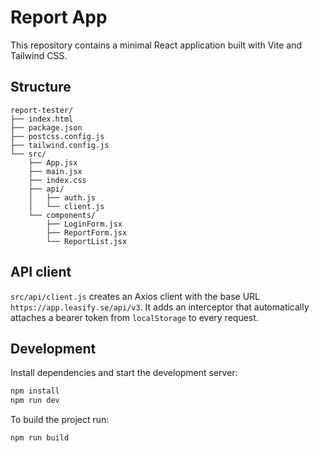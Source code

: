 # Report App

This repository contains a minimal React application built with Vite and Tailwind CSS.

## Structure

```
report-tester/
├── index.html
├── package.json
├── postcss.config.js
├── tailwind.config.js
└── src/
    ├── App.jsx
    ├── main.jsx
    ├── index.css
    ├── api/
    │   ├── auth.js
    │   └── client.js
    └── components/
        ├── LoginForm.jsx
        ├── ReportForm.jsx
        └── ReportList.jsx
```

## API client

`src/api/client.js` creates an Axios client with the base URL `https://app.leasify.se/api/v3`. It adds an interceptor that automatically attaches a bearer token from `localStorage` to every request.

## Development

Install dependencies and start the development server:

```bash
npm install
npm run dev
```

To build the project run:

```bash
npm run build
```
